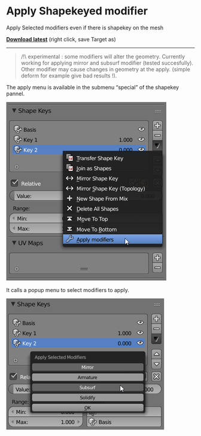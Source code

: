 # Apply Shapekeyed modifier

Apply Selected modifiers even if there is shapekey on the mesh  
  
**[Download latest](https://raw.githubusercontent.com/Pullusb/Apply_Shapekeyed_Modifiers/master/applyShapekeyedModifier.py)** (right click, save Target as)  
  
---
> /!\ experimental : some modifiers will alter the geometry.
Currently working for applying mirror and subsurf modifier (tested succesfully).
Other modifier may cause changes in geometry at the apply. (simple deform for example give bad results !).

The apply menu is available in the submenu “special” of the shapekey pannel.

![Apply Shapekeyed modifier - panel](https://github.com/Pullusb/images_repo/raw/master/blender_ApplyShapekeyedModifier_panel.png)

It calls a popup menu to select modifiers to apply.

![Apply Shapekeyed modifier - popup](https://github.com/Pullusb/images_repo/raw/master/blender_ApplyShapekeyedModifier_panel_popup.png)
